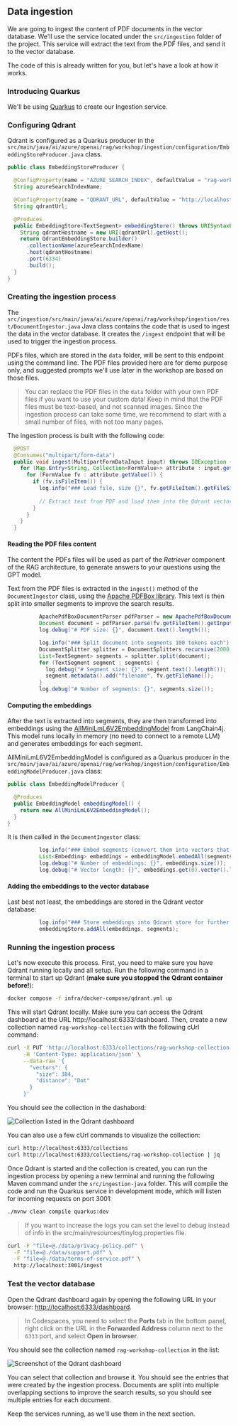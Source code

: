 ## Data ingestion

We are going to ingest the content of PDF documents in the vector database. We'll use the service located under the `src/ingestion` folder of the project. This service will extract the text from the PDF files, and send it to the vector database.

The code of this is already written for you, but let's have a look at how it works.

### Introducing Quarkus

We'll be using [Quarkus](https://quarkus.io) to create our Ingestion service.

### Configuring Qdrant

Qdrant is configured as a Quarkus producer in the `src/main/java/ai/azure/openai/rag/workshop/ingestion/configuration/EmbeddingStoreProducer.java` class.

```java
public class EmbeddingStoreProducer {

  @ConfigProperty(name = "AZURE_SEARCH_INDEX", defaultValue = "rag-workshop-collection")
  String azureSearchIndexName;

  @ConfigProperty(name = "QDRANT_URL", defaultValue = "http://localhost:6334")
  String qdrantUrl;

  @Produces
  public EmbeddingStore<TextSegment> embeddingStore() throws URISyntaxException {
    String qdrantHostname = new URI(qdrantUrl).getHost();
    return QdrantEmbeddingStore.builder()
      .collectionName(azureSearchIndexName)
      .host(qdrantHostname)
      .port(6334)
      .build();
  }
}
```

### Creating the ingestion process

The `src/ingestion/src/main/java/ai/azure/openai/rag/workshop/ingestion/rest/DocumentIngestor.java` Java class contains the code that is used to ingest the data in the vector database. It creates the `/ingest` endpoint that will be used to trigger the ingestion process.

PDFs files, which are stored in the `data` folder, will be sent to this endpoint using the command line. The PDF files provided here are for demo purpose only, and suggested prompts we'll use later in the workshop are based on those files.

<div class="tip" data-title="tip">

> You can replace the PDF files in the `data` folder with your own PDF files if you want to use your custom data! Keep in mind that the PDF files must be text-based, and not scanned images. Since the ingestion process can take some time, we recommend to start with a small number of files, with not too many pages.

</div>

The ingestion process is built with the following code:

```java
  @POST
  @Consumes("multipart/form-data")
  public void ingest(MultipartFormDataInput input) throws IOException {
    for (Map.Entry<String, Collection<FormValue>> attribute : input.getValues().entrySet()) {
      for (FormValue fv : attribute.getValue()) {
        if (fv.isFileItem()) {
          log.info("### Load file, size {}", fv.getFileItem().getFileSize());
          
          // Extract text from PDF and load them into the Qdrant vector database
        }
      }
    }
  }
```

#### Reading the PDF files content

The content the PDFs files will be used as part of the *Retriever* component of the RAG architecture, to generate answers to your questions using the GPT model.

Text from the PDF files is extracted in the `ingest()` method of the `DocumentIngestor` class, using the [Apache PDFBox library](https://pdfbox.apache.org/). This text is then split into smaller segments to improve the search results.

```java
          ApachePdfBoxDocumentParser pdfParser = new ApachePdfBoxDocumentParser();
          Document document = pdfParser.parse(fv.getFileItem().getInputStream());
          log.debug("# PDF size: {}", document.text().length());

          log.info("### Split document into segments 100 tokens each");
          DocumentSplitter splitter = DocumentSplitters.recursive(2000, 200);
          List<TextSegment> segments = splitter.split(document);
          for (TextSegment segment : segments) {
            log.debug("# Segment size: {}", segment.text().length());
            segment.metadata().add("filename", fv.getFileName());
          }
          log.debug("# Number of segments: {}", segments.size());
```

#### Computing the embeddings

After the text is extracted into segments, they are then transformed into embeddings using the [AllMiniLmL6V2EmbeddingModel](https://github.com/langchain4j/langchain4j-embeddings) from LangChain4j. This model runs locally in memory (no need to connect to a remote LLM) and generates embeddings for each segment.

AllMiniLmL6V2EmbeddingModel is configured as a Quarkus producer in the `src/main/java/ai/azure/openai/rag/workshop/ingestion/configuration/EmbeddingModelProducer.java` class:

```java
public class EmbeddingModelProducer {

  @Produces
  public EmbeddingModel embeddingModel() {
    return new AllMiniLmL6V2EmbeddingModel();
  }
}
```

It is then called in the `DocumentIngestor` class:

```java
          log.info("### Embed segments (convert them into vectors that represent the meaning) using embedding model");
          List<Embedding> embeddings = embeddingModel.embedAll(segments).content();
          log.debug("# Number of embeddings: {}", embeddings.size());
          log.debug("# Vector length: {}", embeddings.get(0).vector().length);
```

#### Adding the embeddings to the vector database

Last best not least, the embeddings are stored in the Qdrant vector database:

```java
          log.info("### Store embeddings into Qdrant store for further search / retrieval");
          embeddingStore.addAll(embeddings, segments);
```

### Running the ingestion process

Let's now execute this process. First, you need to make sure you have Qdrant running locally and all setup. Run the following command in a terminal to start up Qdrant (**make sure you stopped the Qdrant container before!**):

```bash
docker compose -f infra/docker-compose/qdrant.yml up
```

This will start Qdrant locally. Make sure you can access the Qdrant dashboard at the URL http://localhost:6333/dashboard. Then, create a new collection named `rag-workshop-collection` with the following cUrl command:

```bash
curl -X PUT 'http://localhost:6333/collections/rag-workshop-collection' \
     -H 'Content-Type: application/json' \
     --data-raw '{
       "vectors": {
         "size": 384,
         "distance": "Dot"
       }
     }'
```

You should see the collection in the dashabord:

![Collection listed in the Qdrant dashboard](./assets/qdrant-dashboard-collection.png)

You can also use a few cUrl commands to visualize the collection:

```bash
curl http://localhost:6333/collections
curl http://localhost:6333/collections/rag-workshop-collection | jq
```

Once Qdrant is started and the collection is created, you can run the ingestion process by opening a new terminal and running the following Maven command under the `src/ingestion-java` folder. This will compile the code and run the Quarkus service in development mode, which will listen for incoming requests on port 3001:

```bash
./mvnw clean compile quarkus:dev
```

<div class="tip" data-title="tip">

> If you want to increase the logs you can set the level to debug instead of info in the src/main/resources/tinylog.properties file.

```bash
curl -F "file=@./data/privacy-policy.pdf" \
  -F "file=@./data/support.pdf" \
  -F "file=@./data/terms-of-service.pdf" \
  http://localhost:3001/ingest
```

### Test the vector database

Open the Qdrant dashboard again by opening the following URL in your browser: [http://localhost:6333/dashboard](http://localhost:6333/dashboard).

<div class="tip" data-title="tip">

> In Codespaces, you need to select the **Ports** tab in the bottom panel, right click on the URL in the **Forwarded Address** column next to the `6333` port, and select **Open in browser**.

</div>

You should see the collection named `rag-workshop-collection` in the list:

![Screenshot of the Qdrant dashboard](./assets/qdrant-dashboard.png)

You can select that collection and browse it. You should see the entries that were created by the ingestion process. Documents are split into multiple overlapping sections to improve the search results, so you should see multiple entries for each document.

Keep the services running, as we'll use them in the next section.
